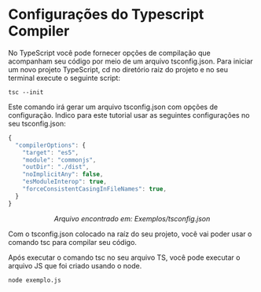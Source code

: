 # Configurações do Typescript Compiler

No TypeScript você pode fornecer opções de compilação que acompanham seu código por meio de um arquivo tsconfig.json. Para iniciar um novo projeto TypeScript, cd no diretório raiz do projeto e no seu terminal execute o seguinte script:
```
tsc --init
```
Este comando irá gerar um arquivo tsconfig.json com opções de configuração. Indico para este tutorial usar as seguintes configurações no seu tsconfig.json:
```js
{
  "compilerOptions": {
    "target": "es5",                          
    "module": "commonjs",                     
    "outDir": "./dist",                      
    "noImplicitAny": false,                   
    "esModuleInterop": true,                  
    "forceConsistentCasingInFileNames": true,
  }
}
```
<p align="center"><i>Arquivo encontrado em: Exemplos/tsconfig.json</i><p>

Com o tsconfig.json colocado na raíz do seu projeto, você vai poder usar o comando tsc para compilar seu código.

Após executar o comando tsc no seu arquivo TS, você pode executar o arquivo JS que foi criado usando o node.
```sh
node exemplo.js
```
